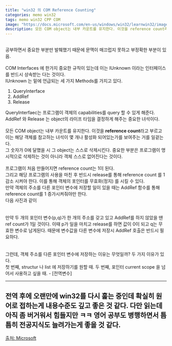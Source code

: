 ```yaml
---
title: "win32 의 COM Reference Counting"
categories: memo win32
tags: memo win32 CPP COM
image: "https://docs.microsoft.com/en-us/windows/win32/learnwin32/images/com04.png"
description: 모든 COM object는 내부 카운트를 유지한다. 이것을 reference count라고 부르고 이는 해당 객체를 참고하는 녀석이 몇 개나 활성화 되어있는가를 보여주는 거를 일겉는다.  그 숫자가 0에 달했을 시 그 object는 스스로 삭제시킨다. 중요한 부분은 스스로 프로그램이 명시적으로 삭제하는 것이 아니라 객체 스스로 없어진다는 것이다.  
---
```


 
\
공부하면서 중요한 부분만 발췌했기 때문에 문맥이 매끄럽지 못하고 부정확한 부분이 있음.  
\
COM Interfaces 에 한가지 중요한 규칙이 있는데 이는 IUnknown 이라는 인터페이스를 반드시 상속받는 다는 것이다.  
IUnknown 는 밑에 언급되는 세 가지 Methods를 가지고 있다.  
1. QueryInterface
1. AddRef
1. Release

QueryInterfaec는 프로그램이 객체의 capabilities를 query 할 수 있게 해준다.  
AddRef 와 Release 는 object의 라이프 타임을 결정하게 해주는 중요한 녀석이다.  
\
모든 COM object는 내부 카운트를 유지한다. 이것을 **reference count**라고 부르고 이는 해당 객체를 참고하는 녀석이 몇 개나 활성화 되어있는가를 보여주는 거를 일겉는다.  
그 숫자가 0에 달했을 시 그 object는 스스로 삭제시킨다. 중요한 부분은 프로그램이 명시적으로 삭제하는 것이 아니라 객체 스스로 없어진다는 것이다.  
\
<img src="https://docs.microsoft.com/en-us/windows/win32/learnwin32/images/com04.png" alt="" class="mid-img">  
프로그램이 처음 만들어지면 reference count는 1이 된다.  
그리고 해당 프로그램의 사용을 마친 후 반드시 release를 통해 reference count 를 1감소 시켜야 한다. 이를 통해 
객체의 포인터를 무효화(정지) 를 시킬 수 있다.  
만약 객체의 주소를 다른 포인터 변수에 저장할 일이 있을 때는 AddRef 함수를 통해 reference count를 1 증가시켜줘야만 한다.  
다음 사진과 같이  
\
\
<img src="https://docs.microsoft.com/en-us/windows/win32/learnwin32/images/com05.png" alt="" class="mid-img">  
만약 두 개의 포인터 변수(p,q)가 한 개의 주소를 갖고 있고 AddRef를 하지 않았을 땐 ref count가 1일 것이다. 이때 p가 일을 마치고 release를 하면 값이 0이 되고 q는 무효한 변수로 남게된다. 때문에 변수값을 다른 변수에 저장시 AddRef 호출은 반드시 필요하다.  
\
\
그런데, 객체 주소를 다른 포인터 변수에 저장하는 이유는 무엇일까? 두 가지 이유가 있다.  
첫 번째, structur 나 list 에 저장하기를 원할 때.
두 번째, 포인터 current scope 을 넘어서 사용하고 싶을 때. - [전역변수]  
- - -
전역 후에 오랜만에 win32를 다시 훑는 중인데 확실히 원어로 접하는게 내용수준도 깊고 좋은 것 같다. 다만 읽는데 아직 좀 버거워서 힘들지만 ㅋㅋ 영어 공부도 병행하면서 틈틈히 전공지식도 늘려가는게 좋을 것 같다.
---
[출처: Microsoft](https://docs.microsoft.com/en-us/windows/win32/learnwin32/managing-the-lifetime-of-an-object) 